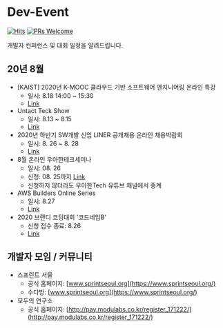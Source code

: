 # Dev-Event

[![Hits](https://hits.seeyoufarm.com/api/count/incr/badge.svg?url=https%3A%2F%2Fgithub.com%2Fbrave-people%2FDev-Event%2F&count_bg=%232DB400&title_bg=%23443731&title=Welcome%7E&edge_flat=true)](https://hits.seeyoufarm.com)
[![PRs Welcome](https://img.shields.io/badge/PRs-welcome-brightgreen.svg?style=flat-square)](hhttps://github.com/brave-people/Dev-Event/pulls)


개발자 컨퍼런스 및 대회 일정을 알려드립니다.


## 20년 8월
- [KAIST] 2020년 K-MOOC 클라우드 기반 소프트웨어 엔지니어링 온라인 특강
  - 일시: 8.18 14:00 ~ 15:30
  - [Link](https://onoffmix.com/event/221233)
- Untact Teck Show
  - 일시: 8.13 ~ 8.15
  - [Link](http://seoulvrar.com/)
- 2020년 하반기 SW개발 신입 LINER 공개채용 온라인 채용박람회
  - 일시: 8. 26 ~ 8. 28  
  - [Link](https://recruit.linepluscorp.com/lineplus/career/detail/20004421?classId=&entTypeCd=&tag=&page=)
- 8월 온라인 우아한테크세미나
  - 일시: 08. 26
  - 신청: 08. 25까지 [Link](https://forms.gle/ie8aUe3pAE6h9zu19)
  - 신청하지 않더라도 우아한Tech 유튜브 채널에서 중계
- AWS Builders Online Series
  - 일시: 8.27 
  - [Link](https://aws.amazon.com/ko/events/builders-online-series/?sc_icampaign=field_apac_field_webinar_aws-kr-builders-series_20200827_7010z000001LlkX&sc_ichannel=ha&sc_icontent=awssm-5417&sc_iplace=1up&trk=ha_ed_1up_builder_series20q3_kr~ha_awssm-5417&trkCampaign=builders-online-series)
- 2020 브랜디 코딩대회 '코드네임B'
  - 신청 접수 종료: 8.26
  - [Link](https://brandi.goorm.io/apply/assessment/22248/2020-%EB%B8%8C%EB%9E%9C%EB%94%94-%EC%BD%94%EB%94%A9%EB%8C%80%ED%9A%8C-%EC%BD%94%EB%93%9C%EB%84%A4%EC%9E%84b)
  
  
 
 
 ## 개발자 모임 / 커뮤니티
 - 스프린트 서울
   - 공식 홈페이지: [www.sprintseoul.org](https://www.sprintseoul.org/)
   - 수다방: [www.sprintseoul.org](https://www.sprintseoul.org/)
 - 모두의 연구소
   - 공식 홈페이지: [http://pay.modulabs.co.kr/register_171222/](http://pay.modulabs.co.kr/register_171222/)
  
   
